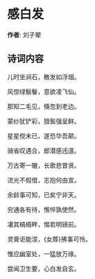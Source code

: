 # 感白发

**作者**: 刘子翚

## 诗词内容

儿时坐涧石，散发如浮烟。

风惊绿鬅鬙，意欲凌飞仙。

那知二毛见，倏忽到老边。

蒙纱犹铲彩，猎鬓强呈鲜。

星星傥未已，遂恐华吾颠。

骑省叹遇合，郎潜感迍邅。

万古寄一辙，长歌悲昔贤。

流光不假借，志抱何由宣。

余龄事可知，已矣宁非天。

穷通各有待，憔悴孰使然。

凄其槁梧畔，惕若明镜前。

灵膏讵能涅，{女蓐}拂事可怜。

惟应幽室处，一猛放万缘。

尝闻卫生要，心白发自玄。

